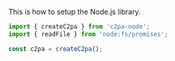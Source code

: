 This is how to setup the Node.js library.

```js
import { createC2pa } from 'c2pa-node';
import { readFile } from 'node:fs/promises';

const c2pa = createC2pa();
```